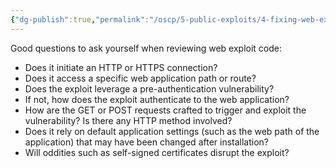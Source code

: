 ```yaml
---
{"dg-publish":true,"permalink":"/oscp/5-public-exploits/4-fixing-web-exploits/","updated":"2024-01-05T11:34:40.766+01:00"}
---
```


Good questions to ask yourself when reviewing web exploit code:
- Does it initiate an HTTP or HTTPS connection?
- Does it access a specific web application path or route?
- Does the exploit leverage a pre-authentication vulnerability?
- If not, how does the exploit authenticate to the web application?
- How are the GET or POST requests crafted to trigger and exploit the vulnerability? Is there any HTTP method involved?
- Does it rely on default application settings (such as the web path of the application) that may have been changed after installation?
- Will oddities such as self-signed certificates disrupt the exploit?


